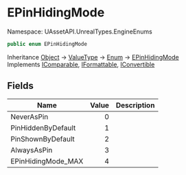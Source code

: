 # EPinHidingMode

Namespace: UAssetAPI.UnrealTypes.EngineEnums

```csharp
public enum EPinHidingMode
```

Inheritance [Object](https://docs.microsoft.com/en-us/dotnet/api/system.object) → [ValueType](https://docs.microsoft.com/en-us/dotnet/api/system.valuetype) → [Enum](https://docs.microsoft.com/en-us/dotnet/api/system.enum) → [EPinHidingMode](./uassetapi.unrealtypes.engineenums.epinhidingmode.md)<br>
Implements [IComparable](https://docs.microsoft.com/en-us/dotnet/api/system.icomparable), [IFormattable](https://docs.microsoft.com/en-us/dotnet/api/system.iformattable), [IConvertible](https://docs.microsoft.com/en-us/dotnet/api/system.iconvertible)

## Fields

| Name | Value | Description |
| --- | --: | --- |
| NeverAsPin | 0 |  |
| PinHiddenByDefault | 1 |  |
| PinShownByDefault | 2 |  |
| AlwaysAsPin | 3 |  |
| EPinHidingMode_MAX | 4 |  |
